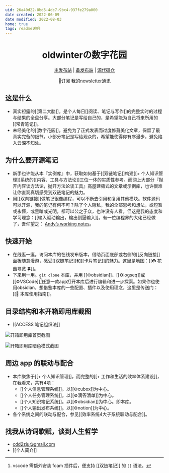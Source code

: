 ```yaml
---
uid: 26a40d22-8bd5-4dc7-9bc4-937fe279a000
date created: 2022-06-09
date modified: 2022-08-03
home: true
tags: readme说明
---
```

<h1 align="center">oldwinterの数字花园</h1>
<p align="center">
    <a href="https://oldwinter.top/README">主发布站</a> |
    <a href="https://notes.oldwinter.top/README">备发布站</a> |
    <a href="https://github.com/oldwinter/knowledge-garden">源代码仓</a>
</p>
<p align="center">📩订阅 <a href="https://oldwinter.zhubai.love/">我的newsletter通讯</a></p>

## 这是什么

- 真实袒露的[[第二大脑]]。是个人每日[[阅读、笔记与写作]]的完整实时的过程与结果的全盘分享。大部分笔记是写给自己的，是希望能为自己将来所用的[[常青笔记]]。
- 未经美化的[[数字花园]]。避免为了正式发表而过度修葺美化文章，保留了最真实完备的细节。小部分笔记是写给观众的，希望能使得你有序漫步，避免陷入云深不知处。

## 为什么要开源笔记

- 新手也许能从本『实例库』中，获取如何基于[[双链笔记]]构建[[+ 个人知识管理]]系统的[[内容、工具与方法论]]三位一体的实质性参考。而网上大部分『抛开内容谈方法论，抛开方法论谈工具』高屋建瓴式的文章或示例库，也许很难让你直观真切感受到双链笔记的魅力。
- 用[[双向链接]]做笔记很像编程，可以不断去引用和复用其他模块。软件源码可以开源，我的笔记有何不可？除了个人隐私，我的全部思考和想法，或短暂或永恒，或黑暗或光明，都可以公之于众，也许没有人看，但这是我的态度和学习理念：[[输入驱动输出，输出倒逼输入]]。有一位编程界的大佬已经做了，吾仰望之： [Andyʼs working notes](https://notes.andymatuschak.org/About_these_notes)。

## 快速开始

- 在线逛一逛。访问本库的在线发布版本，借助页面底部或右侧的[[反向链接]]面板随意漫游，感受[[双链笔记]]和[[卡片笔记]]的魅力。这里是地图：[[☘️ 花园导览 🍀]]。
- 下来用一用。`git clone` 本库，并用 [[⚙obsidian]]、[[⚙logseq]]或[[⚙VSCode]][^3]任意一款app打开本库后进行编辑和进一步探索。如果你也使用obsidian，想借鉴本库的一些配置、插件以及使用理念，这里是传送门：[[🧰 本库使用指南]]。

## 目录结构和本开箱即用库截图

- [[ACCESS 笔记组织法]]

![开箱即用库首页截图](https://my-public-pic.oss-cn-hangzhou.aliyuncs.com/202206251428706.png)

![开箱即用库暗色模式截图](https://my-public-pic.oss-cn-hangzhou.aliyuncs.com/202206251434534.png)

## 周边 app 的联动与配合

- 本库聚焦于[[+ 个人知识管理]]，而完整的[[+ 工作和生活的效率体系建设]]，在我看来，共有4项：
    - [[个人信息管理系统]]。以[[⚙cubox]]为中心。
    - [[个人任务管理系统]]。以[[⚙滴答清单]]为中心。
    - [[个人知识笔记系统]]。以[[⚙obsidian]]为中心。即本库。
    - [[个人输出发布系统]]。以[[⚙notion]]为中心。
- 各个系统之间的联动与配合，参见[[效率系统4大子系统联动与配合]]。

## 找我从诗词歌赋，谈到人生哲学

- cdd2zju@gmail.com
- [[个人简介]]

[^3]: vscode 需额外安装 foam 插件后，便支持 [[双链笔记]] 的 `[[` 语法。
